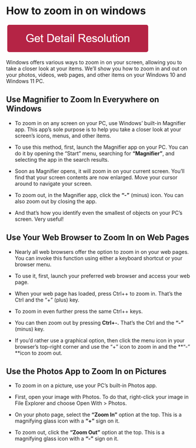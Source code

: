 # How to zoom in on windows

[![how to zoom in on windows](redd.png)](https://icncomputer.com/how-to-zoom-in-on-windows/
)


Windows offers various ways to zoom in on your screen, allowing you to take a closer look at your items. We’ll show you how to zoom in and out on your photos, videos, web pages, and other items on your Windows 10 and Windows 11 PC.


## Use Magnifier to Zoom In Everywhere on Windows

* To zoom in on any screen on your PC, use Windows’ built-in Magnifier app. This app’s sole purpose is to help you take a closer look at your screen’s icons, menus, and other items.

* To use this method, first, launch the Magnifier app on your PC. You can do it by opening the “Start” menu, searching for **“Magnifier”**, and selecting the app in the search results.

* Soon as Magnifier opens, it will zoom in on your current screen. You’ll find that your screen contents are now enlarged. Move your cursor around to navigate your screen.

* To zoom out, in the Magnifier app, click the **“-”** (minus) icon. You can also zoom out by closing the app.

* And that’s how you identify even the smallest of objects on your PC’s screen. Very useful!


## Use Your Web Browser to Zoom In on Web Pages
* Nearly all web browsers offer the option to zoom in on your web pages. You can invoke this function using either a keyboard shortcut or your browser menu.

* To use it, first, launch your preferred web browser and access your web page.

* When your web page has loaded, press Ctrl++ to zoom in. That’s the Ctrl and the “+” (plus) key.

* To zoom in even further press the same Ctrl++ keys.

* You can then zoom out by pressing **Ctrl+-.** That’s the Ctrl and the **“-”** (minus) key.

* If you’d rather use a graphical option, then click the menu icon in your browser’s top-right corner and use the “+” icon to zoom in and the **“-” **icon to zoom out. 


## Use the Photos App to Zoom In on Pictures 

* To zoom in on a picture, use your PC’s built-in Photos app.

* First, open your image with Photos. To do that, right-click your image in File Explorer and choose Open With > Photos.

* On your photo page, select the **“Zoom In”** option at the top. This is a magnifying glass icon with a **“+”** sign on it. 

* To zoom out, click the **“Zoom Out”** option at the top. This is a magnifying glass icon with a **“-”** sign on it.
